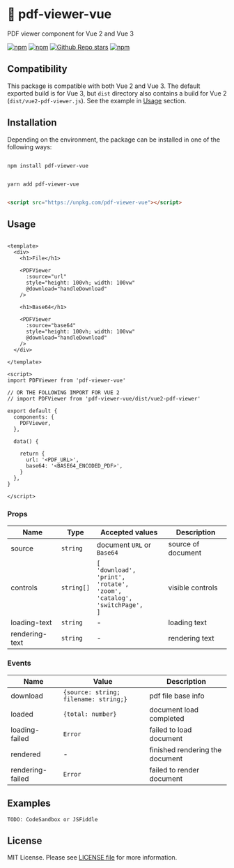 # 📄 pdf-viewer-vue

  

PDF viewer component for Vue 2 and Vue 3

[![npm](https://img.shields.io/npm/v/pdf-viewer-vue)](https://npmjs.com/package/pdf-viewer-vue) [![npm](https://img.shields.io/npm/dw/pdf-viewer-vue)](https://npmjs.com/package/pdf-viewer-vue) [![Github Repo stars](https://img.shields.io/github/stars/DingRui12138/vue-pdf-viewer)](https://github.com/DingRui12138/vue-pdf-viewer) [![npm](https://img.shields.io/npm/l/pdf-viewer-vue)](https://github.com/DingRui12138/vue-pdf-viewer/blob/master/LICENSE)


## Compatibility

  

This package is compatible with both Vue 2 and Vue 3. The default exported build is for Vue 3, but `dist` directory also contains a build for Vue 2 (`dist/vue2-pdf-viewer.js`). See the example in [Usage](#usage) section.

  

## Installation

  

Depending on the environment, the package can be installed in one of the following ways:

  

```shell

npm install pdf-viewer-vue

```

  

```shell

yarn add pdf-viewer-vue

```

  

```html

<script src="https://unpkg.com/pdf-viewer-vue"></script>

```

  

## Usage

  

```vue

<template>
  <div>
    <h1>File</h1>

    <PDFViewer
      :source="url"
      style="height: 100vh; width: 100vw"
      @download="handleDownload"
    />

    <h1>Base64</h1>

    <PDFViewer
      :source="base64"
      style="height: 100vh; width: 100vw"
      @download="handleDownload"
    />
  </div>

</template>

<script>
import PDFViewer from 'pdf-viewer-vue'

// OR THE FOLLOWING IMPORT FOR VUE 2
// import PDFViewer from 'pdf-viewer-vue/dist/vue2-pdf-viewer'

export default {
  components: {
    PDFViewer,
  },

  data() {

    return {
      url: '<PDF_URL>',
      base64: '<BASE64_ENCODED_PDF>',
    }
  },
}

</script>

```

  

### Props

  | Name           | Type       | Accepted values                                                                                                 | Description        |
  | -------------- | ---------- | --------------------------------------------------------------------------------------------------------------- | ------------------ |
  | source         | `string`   | document `URL` or `Base64`                                                                                      | source of document |
  | controls       | `string[]` | `[`<br/>`'download',`<br/>`'print',`<br/>`'rotate',`<br/>`'zoom',`<br/>`'catalog',`<br/>`'switchPage',`<br/>`]` | visible controls   |
  | loading-text   | `string`   | -                                                                                                               | loading text       |
  | rendering-text | `string`   | -                                                                                                               | rendering text     | 




  

### Events

  
  | Name             | Value                                 | Description                     |
  | ---------------- | ------------------------------------- | ------------------------------- |
  | download         | `{source: string; filename: string;}` | pdf file base info              |
  | loaded           | `{total: number}`                     | document load completed      |
  | loading-failed   | `Error`                               | failed to load document         |
  | rendered         | -                                     | finished rendering the document |
  | rendering-failed | `Error`                               | failed to render document       |


  

## Examples

  
```
TODO: CodeSandbox or JSFiddle
```

  

## License

  

MIT License. Please see [LICENSE file](LICENSE) for more information.